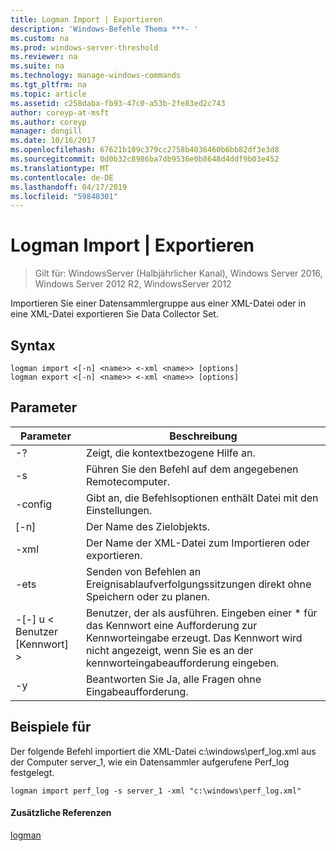 ```yaml
---
title: Logman Import | Exportieren
description: 'Windows-Befehle Thema ***- '
ms.custom: na
ms.prod: windows-server-threshold
ms.reviewer: na
ms.suite: na
ms.technology: manage-windows-commands
ms.tgt_pltfrm: na
ms.topic: article
ms.assetid: c258daba-fb93-47c0-a53b-2fe83ed2c743
author: coreyp-at-msft
ms.author: coreyp
manager: dongill
ms.date: 10/16/2017
ms.openlocfilehash: 67621b109c379cc2758b4036460b6bb82df3e3d8
ms.sourcegitcommit: 0d0b32c8986ba7db9536e0b8648d4ddf9b03e452
ms.translationtype: MT
ms.contentlocale: de-DE
ms.lasthandoff: 04/17/2019
ms.locfileid: "59848301"
---
```

# <a name="logman-import--export"></a>Logman Import | Exportieren

>Gilt für: WindowsServer (Halbjährlicher Kanal), Windows Server 2016, Windows Server 2012 R2, WindowsServer 2012

Importieren Sie einer Datensammlergruppe aus einer XML-Datei oder in eine XML-Datei exportieren Sie Data Collector Set.  
  
## <a name="syntax"></a>Syntax  
```  
logman import <[-n] <name>> <-xml <name>> [options]  
logman export <[-n] <name>> <-xml <name>> [options]  
```  
## <a name="parameters"></a>Parameter  
|Parameter|Beschreibung|  
|-------|--------|  
|-?|Zeigt, die kontextbezogene Hilfe an.|  
|-s <computer name>|Führen Sie den Befehl auf dem angegebenen Remotecomputer.|  
|-config <value>|Gibt an, die Befehlsoptionen enthält Datei mit den Einstellungen.|  
|[-n] <name>|Der Name des Zielobjekts.|  
|-xml <name>|Der Name der XML-Datei zum Importieren oder exportieren.|  
|-ets|Senden von Befehlen an Ereignisablaufverfolgungssitzungen direkt ohne Speichern oder zu planen.|  
|-[-] u < Benutzer [Kennwort] >|Benutzer, der als ausführen. Eingeben einer * für das Kennwort eine Aufforderung zur Kennworteingabe erzeugt. Das Kennwort wird nicht angezeigt, wenn Sie es an der kennworteingabeaufforderung eingeben.|  
|-y|Beantworten Sie Ja, alle Fragen ohne Eingabeaufforderung.|  
## <a name="BKMK_examples"></a>Beispiele für  
Der folgende Befehl importiert die XML-Datei c:\windows\perf_log.xml aus der Computer server_1, wie ein Datensammler aufgerufene Perf_log festgelegt.  
```  
logman import perf_log -s server_1 -xml "c:\windows\perf_log.xml"  
```  
#### <a name="additional-references"></a>Zusätzliche Referenzen  
[logman](logman.md)  
